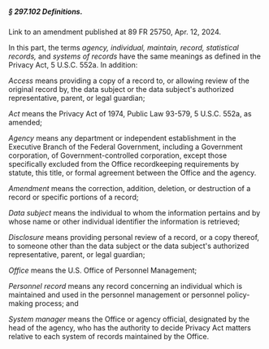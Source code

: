 ##### § 297.102 Definitions. #####

Link to an amendment published at 89 FR 25750, Apr. 12, 2024.

In this part, the terms *agency, individual, maintain, record, statistical records,* and *systems of records* have the same meanings as defined in the Privacy Act, 5 U.S.C. 552a. In addition:

*Access* means providing a copy of a record to, or allowing review of the original record by, the data subject or the data subject's authorized representative, parent, or legal guardian;

*Act* means the Privacy Act of 1974, Public Law 93-579, 5 U.S.C. 552a, as amended;

*Agency* means any department or independent establishment in the Executive Branch of the Federal Government, including a Government corporation, of Government-controlled corporation, except those specifically excluded from the Office recordkeeping requirements by statute, this title, or formal agreement between the Office and the agency.

*Amendment* means the correction, addition, deletion, or destruction of a record or specific portions of a record;

*Data subject* means the individual to whom the information pertains and by whose name or other individual identifier the information is retrieved;

*Disclosure* means providing personal review of a record, or a copy thereof, to someone other than the data subject or the data subject's authorized representative, parent, or legal guardian;

*Office* means the U.S. Office of Personnel Management;

*Personnel record* means any record concerning an individual which is maintained and used in the personnel management or personnel policy-making process; and

*System manager* means the Office or agency official, designated by the head of the agency, who has the authority to decide Privacy Act matters relative to each system of records maintained by the Office.